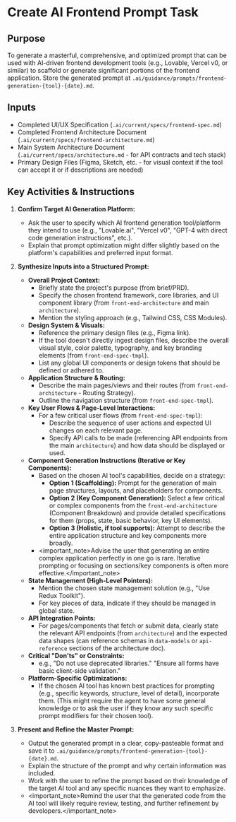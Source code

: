 # Create AI Frontend Prompt Task

## Purpose

To generate a masterful, comprehensive, and optimized prompt that can be used with AI-driven frontend development tools (e.g., Lovable, Vercel v0, or similar) to scaffold or generate significant portions of the frontend application. Store the generated prompt at `.ai/guidance/prompts/frontend-generation-{tool}-{date}.md`.

## Inputs

- Completed UI/UX Specification (`.ai/current/specs/frontend-spec.md`)
- Completed Frontend Architecture Document (`.ai/current/specs/frontend-architecture.md`)
- Main System Architecture Document (`.ai/current/specs/architecture.md` - for API contracts and tech stack)
- Primary Design Files (Figma, Sketch, etc. - for visual context if the tool can accept it or if descriptions are needed)

## Key Activities & Instructions

1.  **Confirm Target AI Generation Platform:**

    - Ask the user to specify which AI frontend generation tool/platform they intend to use (e.g., "Lovable.ai", "Vercel v0", "GPT-4 with direct code generation instructions", etc.).
    - Explain that prompt optimization might differ slightly based on the platform's capabilities and preferred input format.

2.  **Synthesize Inputs into a Structured Prompt:**

    - **Overall Project Context:**
      - Briefly state the project's purpose (from brief/PRD).
      - Specify the chosen frontend framework, core libraries, and UI component library (from `front-end-architecture` and main `architecture`).
      - Mention the styling approach (e.g., Tailwind CSS, CSS Modules).
    - **Design System & Visuals:**
      - Reference the primary design files (e.g., Figma link).
      - If the tool doesn't directly ingest design files, describe the overall visual style, color palette, typography, and key branding elements (from `front-end-spec-tmpl`).
      - List any global UI components or design tokens that should be defined or adhered to.
    - **Application Structure & Routing:**
      - Describe the main pages/views and their routes (from `front-end-architecture` - Routing Strategy).
      - Outline the navigation structure (from `front-end-spec-tmpl`).
    - **Key User Flows & Page-Level Interactions:**
      - For a few critical user flows (from `front-end-spec-tmpl`):
        - Describe the sequence of user actions and expected UI changes on each relevant page.
        - Specify API calls to be made (referencing API endpoints from the main `architecture`) and how data should be displayed or used.
    - **Component Generation Instructions (Iterative or Key Components):**
      - Based on the chosen AI tool's capabilities, decide on a strategy:
        - **Option 1 (Scaffolding):** Prompt for the generation of main page structures, layouts, and placeholders for components.
        - **Option 2 (Key Component Generation):** Select a few critical or complex components from the `front-end-architecture` (Component Breakdown) and provide detailed specifications for them (props, state, basic behavior, key UI elements).
        - **Option 3 (Holistic, if tool supports):** Attempt to describe the entire application structure and key components more broadly.
      - <important_note>Advise the user that generating an entire complex application perfectly in one go is rare. Iterative prompting or focusing on sections/key components is often more effective.</important_note>
    - **State Management (High-Level Pointers):**
      - Mention the chosen state management solution (e.g., "Use Redux Toolkit").
      - For key pieces of data, indicate if they should be managed in global state.
    - **API Integration Points:**
      - For pages/components that fetch or submit data, clearly state the relevant API endpoints (from `architecture`) and the expected data shapes (can reference schemas in `data-models` or `api-reference` sections of the architecture doc).
    - **Critical "Don'ts" or Constraints:**
      - e.g., "Do not use deprecated libraries." "Ensure all forms have basic client-side validation."
    - **Platform-Specific Optimizations:**
      - If the chosen AI tool has known best practices for prompting (e.g., specific keywords, structure, level of detail), incorporate them. (This might require the agent to have some general knowledge or to ask the user if they know any such specific prompt modifiers for their chosen tool).

3.  **Present and Refine the Master Prompt:**
    - Output the generated prompt in a clear, copy-pasteable format and save it to `.ai/guidance/prompts/frontend-generation-{tool}-{date}.md`.
    - Explain the structure of the prompt and why certain information was included.
    - Work with the user to refine the prompt based on their knowledge of the target AI tool and any specific nuances they want to emphasize.
    - <important_note>Remind the user that the generated code from the AI tool will likely require review, testing, and further refinement by developers.</important_note>
